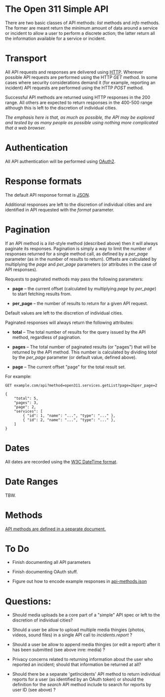 The Open 311 Simple API
==

There are two basic classes of API methods: _list_ methods and _info_
methods. The former are meant return the minimum amount of data around a service
or incident to allow a user to perform a discrete action; the latter return all
the information available for a service or incident.

Transport
==

All API requests and responses are delivered using [HTTP](http://www.w3.org/Protocols/). Wherever possible API requests are performed using the HTTP _GET_ method. In some cases where security considerations demand it (for example, reporting an incident) API requests are performed using the HTTP _POST_ method.

Successful API methods are returned using HTTP responses in the 200 range. All others are expected to return responses in the 400-500 range although this is left to the discretion of individual cities.

_The emphasis here is that, as much as possible, the API may be explored and tested by as many people as possible using nothing more complicated that a web browser._

Authentication
==

All API authentication will be performed using [OAuth2](http://oauth.net/2/).

Response formats
==

The default API response format is [JSON](http://www.json.org/).

Additional responses are left to the discretion of individual cities and are identified in API requested with the
_format_ parameter.

Pagination
==

If an API method is a _list_-style method (described above) then it will always paginate its responses. Pagination is simply a way to limit the number of responses returned for a single method call, as defined by a _per_page_ parameter (as in the number of results to return). Offsets are calculated by multiplying the _page_ and _per_page_ parameters (or attributes in the case of API responses).

Requests to paginated methods may pass the following parameters:

* **page** – the current offset (calculated by multiplying _page_ by _per_page_) to start fetching results from.

* **per_page** – the number of results to return for a given API request.

Default values are left to the discretion of individual cities.

Paginated responses will always return the following attributes:

* **total** – The total number of results for the query issued by the API method, regardless of pagination.

* **pages** – The total number of paginated results (or "pages") that will be returned by the API method. This number is calculated by dividing _total_ by the _per_page_ parameter (or default value, defined above).

* **page** – The current offset "page" for the total result set.

For example:

	GET example.com/api?method=open311.services.getList?page=2&per_page=2

	{
		"total": 5,
		"pages": 3,
		"page": 2,
		"services": [
			{ "id": 1, "name": "...", "type": "..." },
			{ "id": 2, "name": "...", "type": "..." },
		]
	}

Dates
==

All dates are recorded using the [W3C DateTime format](http://www.w3.org/TR/NOTE-datetime).

Date Ranges
==

TBW.

Methods
==

[API methods are defined in a separate document.](https://github.com/straup/open311-simple/blob/master/api-methods.json)

To Do
==

* Finish documenting all API parameters

* Finish documenting OAuth stuff.

* Figure out how to encode example responses in [api-methods.json](https://github.com/straup/open311-simple/blob/master/api-methods.json)

Questions:
==

* Should media uploads be a core part of a "simple" API spec or left to the discretion of individual cities?

* Should a user be allow to upload multiple media thingies (photos, videos, sound files) in a single API call to _incidents.report_ ?

* Should a user be allow to append media thingies (or edit a report) after it has been submitted (see above inre: media) ?

* Privacy concerns related to returning information about the user who reported
  an incident; should that information be returned at all?

* Should there be a separate 'getIncidents' API method to return individual
  reports for a user (as identified by an OAuth token) or should the definition
  for the _search_ API method include to search for reports by user ID (see
  above) ?